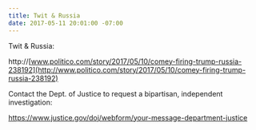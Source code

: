 ```yaml
---
title: Twit & Russia
date: 2017-05-11 20:01:00 -07:00
---
```


Twit & Russia: 

http://[www.politico.com/story/2017/05/10/comey-firing-trump-russia-238192](http://www.politico.com/story/2017/05/10/comey-firing-trump-russia-238192) 
 
Contact the Dept. of Justice to request a bipartisan, independent investigation:

[](http://www.justice.gov/doj/webform/your-message-department-justice)

https://www.justice.gov/doj/webform/your-message-department-justice
[](http://http://sasilve2002@gmail.com)